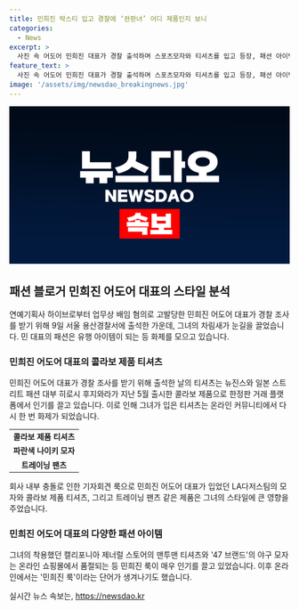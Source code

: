 ```yaml
---
title: 민희진 박스티 입고 경찰에 ‘완판녀’ 어디 제품인지 보니
categories:
  - News
excerpt: >
  사진 속 어도어 민희진 대표가 경찰 출석하며 스포츠모자와 티셔츠를 입고 등장, 패션 아이템 정보 공유로 룩이 화제. 지난 4월 기자회견룩으로 인기를 끌며 모자와 티셔츠가 품절, 5월 2차 회견에서도 주목. 최근 5월 31일 출석 시도 단정한 차림으로 변신, 입은 니트 카디건은 120만원까지 올라서는 등 패션템으로 화제를 모으고 있다. (150자)
feature_text: >
  사진 속 어도어 민희진 대표가 경찰 출석하며 스포츠모자와 티셔츠를 입고 등장, 패션 아이템 정보 공유로 룩이 화제. 지난 4월 기자회견룩으로 인기를 끌며 모자와 티셔츠가 품절, 5월 2차 회견에서도 주목. 최근 5월 31일 출석 시도 단정한 차림으로 변신, 입은 니트 카디건은 120만원까지 올라서는 등 패션템으로 화제를 모으고 있다. (150자)
image: '/assets/img/newsdao_breakingnews.jpg'
---
```


<p><img src="/assets/img/newsdao_breakingnews.jpg" alt="cryptoinkorea 속보" /></p>

<h2 data-ke-size="size26">패션 블로거 민희진 어도어 대표의 스타일 분석</h2>

<p data-ke-size="size16">연예기획사 하이브로부터 업무상 배임 혐의로 고발당한 민희진 어도어 대표가 경찰 조사를 받기 위해 9일 서울 용산경찰서에 출석한 가운데, 그녀의 차림새가 눈길을 끌었습니다. 민 대표의 패션은 유행 아이템이 되는 등 화제를 모으고 있습니다.
</p>

<h3>민희진 어도어 대표의 콜라보 제품 티셔츠</h3>

<p data-ke-size="size16">민희진 어도어 대표가 경찰 조사를 받기 위해 출석한 날의 티셔츠는 뉴진스와 일본 스트리트 패션 대부 히로시 후지와라가 지난 5월 출시한 콜라보 제품으로 한정판 거래 플랫폼에서 인기를 끌고 있습니다. 이로 인해 그녀가 입은 티셔츠는 온라인 커뮤니티에서 다시 한 번 화제가 되었습니다.
</p>

<table>
    <tr>
        <td style="text-align: center; height: 17px;"><b>콜라보 제품 티셔츠</b></td>
    </tr>
    <tr>
        <td style="text-align: center; height: 17px;"><b>파란색 나이키 모자</b></td>
    </tr>
    <tr>
        <td style="text-align: center; height: 17px;"><b>트레이닝 팬츠</b></td>
    </tr>
</table>

<p data-ke-size="size16">회사 내부 충돌로 인한 기자회견 룩으로 민희진 어도어 대표가 입었던 LA다저스팀의 모자와 콜라보 제품 티셔츠, 그리고 트레이닝 팬츠 같은 제품은 그녀의 스타일에 큰 영향을 주었습니다.
</p>

<h3>민희진 어도어 대표의 다양한 패션 아이템</h3>

<p data-ke-size="size16">그녀의 착용했던 캘리포니아 제너럴 스토어의 맨투맨 티셔츠와 '47 브랜드'의 야구 모자는 온라인 쇼핑몰에서 품절되는 등 민희진 룩이 매우 인기를 끌고 있었습니다. 이후 온라인에서는 '민희진 룩'이라는 단어가 생겨나기도 했습니다.
</p>
실시간 뉴스 속보는, <a href="https://newsdao.kr" rel="dofollow">https://newsdao.kr</a>


